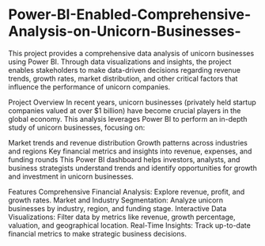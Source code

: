 # Power-BI-Enabled-Comprehensive-Analysis-on-Unicorn-Businesses-
This project provides a comprehensive data analysis of unicorn businesses using Power BI. Through data visualizations and insights, the project enables stakeholders to make data-driven decisions regarding revenue trends, growth rates, market distribution, and other critical factors that influence the performance of unicorn companies.

Project Overview
In recent years, unicorn businesses (privately held startup companies valued at over $1 billion) have become crucial players in the global economy. This analysis leverages Power BI to perform an in-depth study of unicorn businesses, focusing on:

Market trends and revenue distribution
Growth patterns across industries and regions
Key financial metrics and insights into revenue, expenses, and funding rounds
This Power BI dashboard helps investors, analysts, and business strategists understand trends and identify opportunities for growth and investment in unicorn businesses.

Features
Comprehensive Financial Analysis: Explore revenue, profit, and growth rates.
Market and Industry Segmentation: Analyze unicorn businesses by industry, region, and funding stage.
Interactive Data Visualizations: Filter data by metrics like revenue, growth percentage, valuation, and geographical location.
Real-Time Insights: Track up-to-date financial metrics to make strategic business decisions.
